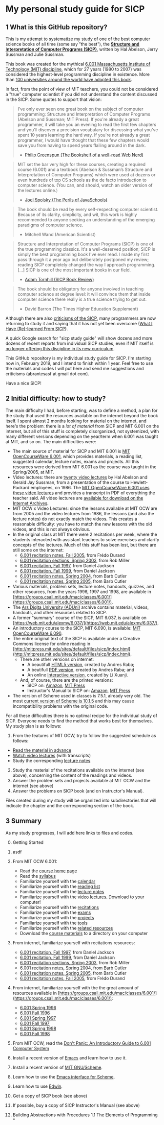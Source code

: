 # My personal study guide for SICP

## 1 What is this GitHub repository?

This is my attempt to systematize my study of one of the best computer science
books of all time (some say "the best"), the **[Structure and Interpretation of
Computer Programs (SICP)](http://mitpress.mit.edu/sites/default/files/sicp/index.html)**,
written by Hal Abelson, Jerry Sussman and Julie Sussman.

This book was created for the mythical [6.001 Massachusetts Institute of Technology
(MIT) discipline](https://ocw.mit.edu/courses/electrical-engineering-and-computer-science/6-001-structure-and-interpretation-of-computer-programs-spring-2005/index.htm), which for 27 years (1980 to 2007) was considered the highest-level
programming discipline in existence. More than [100 universities around the world
have adopted this book](http://mitpress.mit.edu/sites/default/files/sicp/adopt-list.html).

In fact, from the point of view of MIT teachers, you could not be considered a "true"
computer scientist if you did not understand the content discussed in the SICP. Some
quotes to support that vision:

> I've only ever seen one great book on the subject of computer programming: Structure
and Interpretation of Computer Programs (Abelson and Sussman; MIT Press). If you're
already a great programmer, it will take you an evening to read the first few chapters
and you'll discover a precision vocabulary for discussing what you've spent 10 years
learning the hard way. If you're not already a great programmer, I would have thought
that these few chapters would save you from having to spend years flailing around in
the dark.
> - [Philip Greenspun (The Bookshelf of a well-read Web Nerd)](http://philip.greenspun.com/wtr/bookshelf.html)

> MIT set the bar very high for these courses, creating a required course (6.001)
and a textbook (Abelson & Sussman’s Structure and Interpretation of Computer Programs)
which were used at dozens or even hundreds of top CS schools as the de facto introduction
to computer science. (You can, and should, watch an older version of the lectures online.)
> - [Joel Spolsky (The Perils of JavaSchools)](https://www.joelonsoftware.com/2005/12/29/the-perils-of-javaschools-2/)

> The book should be read by every self-respecting computer scientist. Because of its
clarity, simplicity, and wit, this work is highly recommended to anyone seeking an
understanding of the emerging paradigms of computer science.
> - Mitchell Wand (American Scientist)

> Structure and Interpretation of Computer Programs (SICP) is one of the true programming
classics. It's a well-deserved position; SICP is simply the best programming book I've ever
read. I made my first pass through it a year ago but deliberately postponed my review;
reading SICP completely changed the way I approach programming. [...] SICP is one of the
most important books in our field.
> - [Adam Tornhill (SICP Book Review)](https://www.adamtornhill.com/reviews/sicp.htm)

> The book should be obligatory for anyone involved in teaching computer science at
degree level: it will convince them that inside computer science there really is a true
science trying to get out.
> - David Barron (The Times Higher Education Supplement)

Although there are also [criticisms of the SICP](http://cs.brown.edu/~sk/Publications/Papers/Published/fffk-htdp-vs-sicp-journal/),
many programmers are now returning to study it and saying that it has not yet been overcome
([What I Have (Re)-learned From SICP](https://code-and-cocktails.herokuapp.com/blog/2014/07/06/what-i-have-re-learned-from-sicp/)).

A quick Google search for "sicp study guide" will show dozens and more dozens of recent
reports from individual SICP studies, even if MIT itself is [no longer offering this
discipline in its new curriculum](https://mitadmissions.org/blogs/entry/the_end_of_an_era_1/).

This GitHub repository is my individual study guide for SICP. I'm starting now in, February
2019, and I intend to finish within 1 year. Feel free to use the materials and codes I will
put here and send me suggestions and criticisms (abrantesasf at gmail dot com).

Have a nice SICP!




## 2 Initial difficulty: how to study?

The main difficulty I had, before starting, was to define a method, a plan for
the study that used the resources available on the internet beyond the book itself.
I spent almost 2 months looking for material on the internet,
and here's the problem: there is a *lot of material* from SICP and MIT 6.001 on
the internet, but all of this stuff is completely disorganized, not systemized,
with many different versions depending on the year/term when 6.001 was taught
at MIT, and so on. The main difficulties were:

* The main source of material for SICP and MIT 6.001 is [MIT OpenCourseWare 6.001](https://ocw.mit.edu/courses/electrical-engineering-and-computer-science/6-001-structure-and-interpretation-of-computer-programs-spring-2005/index.htm),
  which provides materials, a reading list, suggested calendar, lecture notes, exams
  and projects. All this resources were derived from MIT 6.001 as the course was taught
  in the Spring/2005, at MIT.
* Video lectures: there are [twenty video lectures](http://groups.csail.mit.edu/mac/classes/6.001/abelson-sussman-lectures/)
  by Hal Abelson and Gerald Jay Sussman, from a presentation of the course to
  Hewlett-Packard employees, on 1986. The [MIT OpenCourseWare 6.001 uses these video
  lectures](https://ocw.mit.edu/courses/electrical-engineering-and-computer-science/6-001-structure-and-interpretation-of-computer-programs-spring-2005/video-lectures/) and provides a transcript in PDF of everything the teacher said.
  All video lectures are [available for download on the Internet Archives](https://archive.org/details/MIT_Structure_of_Computer_Programs_1986).
* MIT OCW x Video Lectures: since the lessons available at MIT OCW are from 2005
  and the video lectures from 1986, the lessons (and also the lecture notes) do
  not exactly match the videos. This creates a reasonable difficulty: you have to
  match the new lessons with the old videos, and this is not always obvious.
* In the original class at MIT there were 2 recitations per week, where the
  students interacted with assistant teachers to solve exercises and clarify
  concepts of the lectures. Much of this stuff has been lost, but there are still
  some on the internet:
  * [6.001 recitation notes, Fall 2005](http://people.csail.mit.edu/fredo/Classes/6001Fall05/), from Frédo Durand
  * [6.001 recitation sections, Spring 2003](http://people.csail.mit.edu/rcm/6001/), from Rob Miller
  * [6.001 recitation, Fall 1997](https://people.csail.mit.edu/dnj/teaching/6001/1997/), from Daniel Jackson
  * [6.001 recitation, Fall 1999](https://people.csail.mit.edu/dnj/teaching/6001/1999/), from Daniel Jackson
  * [6.001 recitation notes, Spring 2004](https://www.cs.rpi.edu/~cutler/6.001/S04/index.html), from Barb Cutler
  * [6.001 recitation notes, Spring 2005](https://www.cs.rpi.edu/~cutler/6.001/S05/index.html), from Barb Cutler
* Various materials, problem sets, lecture notes, handouts, quizzes, and other
  resources, from the years 1996, 1997 and 1998, are available in
  [https://groups.csail.mit.edu/mac/classes/6.001/](https://groups.csail.mit.edu/mac/classes/6.001/).
* The [Ars Digita University (ADUni)](http://www.aduni.org/courses/sicp/) archive
  contains material, videos, handouts, and other resources related to SICP.
* A former "summary" course of the SICP, MIT 6.037, is available on
  [https://web.mit.edu/alexmv/6.037/](https://web.mit.edu/alexmv/6.037/).
* An introductory course to the SICP, MIT 6.090, is available:
  [MIT OpenCourseWare 6.090](https://ocw.mit.edu/courses/electrical-engineering-and-computer-science/6-090-building-programming-experience-a-lead-in-to-6-001-january-iap-2005/).
* The entire original text of the SICP is available under a Creative
   Commons license for online reading in
   [http://mitpress.mit.edu/sites/default/files/sicp/index.html](http://mitpress.mit.edu/sites/default/files/sicp/index.html).
   * There are other versions on internet:
     * A beautifull [HTML5 version](http://sarabander.github.io/sicp/), created by Andres Raba;
     * A beutifull [PDF version](https://github.com/sarabander/sicp-pdf/raw/master/sicp.pdf), created by Andres Raba; and
     * An online [Interactive version](https://xuanji.appspot.com/isicp/index.html), created by Li Xuanji.
   * And, of course, there are the printed versions:
     * SICP on: [Amazon](https://www.amazon.com/Structure-Interpretation-Computer-Programs-Engineering-dp-0262011530/dp/0262011530), [MIT Press](https://mitpress.mit.edu/books/structure-and-interpretation-computer-programs-second-edition)
     * Instructor's Manual to SICP on: [Amazon](https://www.amazon.com/Instructors-Structure-Interpretation-Computer-Programs/dp/0262692201/), [MIT Press](https://mitpress.mit.edu/books/instructors-manual-ta-structure-and-interpretation-computer-programs-second-edition)
* The version of Scheme used in classes is 7.5.1, already very old. The most
  [current version of Scheme is 10.1.5](https://www.gnu.org/software/mit-scheme/) and this may cause incompatibility
  problems with the original code.

For all these difficulties there is no optimal recipe for the individual study
of SICP. Everyone needs to find the method that works best for themselves.
My study plan is as follows:

1. From the features of MIT OCW, try to follow the suggested schedule as follows:
  * [Read the material in advance](https://ocw.mit.edu/courses/electrical-engineering-and-computer-science/6-001-structure-and-interpretation-of-computer-programs-spring-2005/readings/)
  * [Watch video lectures](https://ocw.mit.edu/courses/electrical-engineering-and-computer-science/6-001-structure-and-interpretation-of-computer-programs-spring-2005/video-lectures/) (with transcripts)
  * Study the corresponding [lecture notes](https://ocw.mit.edu/courses/electrical-engineering-and-computer-science/6-001-structure-and-interpretation-of-computer-programs-spring-2005/lecture-notes/)
2. Study the material of the recitations available on the internet (see above),
  concerning the content of the readings and videos.
3. Answer the problem sets and projects available at MIT OCW and the internet (see above)
4. Answer the problems on SICP book (and on Instructor's Manual).

Files created during my study will be organized into subdirectories that will
indicate the chapter and the corresponding section of the book.




## 3 Summary

As my study progresses, I will add here links to files and codes.

0. Getting Started
  1. asdf
   1. From MIT OCW 6.001:
      * Read the [course home page](https://ocw.mit.edu/courses/electrical-engineering-and-computer-science/6-001-structure-and-interpretation-of-computer-programs-spring-2005/index.htm)
      * Read the [syllabus](https://ocw.mit.edu/courses/electrical-engineering-and-computer-science/6-001-structure-and-interpretation-of-computer-programs-spring-2005/syllabus)
      * Familiarize yourself with the [calendar](https://ocw.mit.edu/courses/electrical-engineering-and-computer-science/6-001-structure-and-interpretation-of-computer-programs-spring-2005/calendar)
      * Familiarize yourself with the [reading list](https://ocw.mit.edu/courses/electrical-engineering-and-computer-science/6-001-structure-and-interpretation-of-computer-programs-spring-2005/readings)
      * Familiarize yourself with the [lecture notes](https://ocw.mit.edu/courses/electrical-engineering-and-computer-science/6-001-structure-and-interpretation-of-computer-programs-spring-2005/lecture-notes)
      * Familiarize yourself with the [video lectures](https://ocw.mit.edu/courses/electrical-engineering-and-computer-science/6-001-structure-and-interpretation-of-computer-programs-spring-2005/video-lectures). Download to your computer!
      * Familiarize yourself with the [recitations](https://ocw.mit.edu/courses/electrical-engineering-and-computer-science/6-001-structure-and-interpretation-of-computer-programs-spring-2005/recitations)
      * Familiarize yourself with the [exams](https://ocw.mit.edu/courses/electrical-engineering-and-computer-science/6-001-structure-and-interpretation-of-computer-programs-spring-2005/exams)
      * Familiarize yourself with the [projects](https://ocw.mit.edu/courses/electrical-engineering-and-computer-science/6-001-structure-and-interpretation-of-computer-programs-spring-2005/projects)
      * Familiarize yourself with the [tools](https://ocw.mit.edu/courses/electrical-engineering-and-computer-science/6-001-structure-and-interpretation-of-computer-programs-spring-2005/tools)
      * Familiarize yourself with the [related resources](https://ocw.mit.edu/courses/electrical-engineering-and-computer-science/6-001-structure-and-interpretation-of-computer-programs-spring-2005/related-resources)
      * Download the [course materials](https://ocw.mit.edu/courses/electrical-engineering-and-computer-science/6-001-structure-and-interpretation-of-computer-programs-spring-2005/download-course-materials) to a directory on your computer
   2. From internet, familiarize yourself with recitations resources:
      * [6.001 recitation, Fall 1997](https://people.csail.mit.edu/dnj/teaching/6001/1997/), from Daniel Jackson
      * [6.001 recitation, Fall 1999](https://people.csail.mit.edu/dnj/teaching/6001/1999/), from Daniel Jackson
      * [6.001 recitation sections, Spring 2003](http://people.csail.mit.edu/rcm/6001/), from Rob Miller
      * [6.001 recitation notes, Spring 2004](https://www.cs.rpi.edu/~cutler/6.001/S04/index.html), from Barb Cutler
      * [6.001 recitation notes, Spring 2005](https://www.cs.rpi.edu/~cutler/6.001/S05/index.html), from Barb Cutler
      * [6.001 recitation notes, Fall 2005](http://people.csail.mit.edu/fredo/Classes/6001Fall05/), from Frédo Durand
   3. From internet, familiarize yourself with the the great amount of resources available in
      [https://groups.csail.mit.edu/mac/classes/6.001/](https://groups.csail.mit.edu/mac/classes/6.001/):
      * [6.001 Spring 1996](https://groups.csail.mit.edu/mac/classes/6.001/ST96/)
      * [6.001 Fall 1996](https://groups.csail.mit.edu/mac/classes/6.001/FT96/)
      * [6.001 Spring 1997](https://groups.csail.mit.edu/mac/classes/6.001/ST97/)
      * [6.001 Fall 1997](https://groups.csail.mit.edu/mac/classes/6.001/FT97/)
      * [6.001 Spring 1998](https://groups.csail.mit.edu/mac/classes/6.001/ST98/index.adp)
      * [6.001 Fall 1998](https://groups.csail.mit.edu/mac/classes/6.001/FT98/index.adp)
   4. From MIT OCW, read the [Don't Panic: An Introductory Guide to 6.001 Computer System](https://ocw.mit.edu/courses/electrical-engineering-and-computer-science/6-001-structure-and-interpretation-of-computer-programs-spring-2005/tools/dontpanicnew.pdf)
   5. Install a recent version of [Emacs](https://www.gnu.org/software/emacs/) and learn how to use it.
   6. Install a recent version of [MIT GNU/Scheme](https://www.gnu.org/software/mit-scheme/).
   7. Learn how to use the [Emacs interface for Scheme](https://www.gnu.org/software/mit-scheme/documentation/mit-scheme-user/GNU-Emacs-Interface.html).
   8. Learn how to use [Edwin](https://www.gnu.org/software/mit-scheme/documentation/mit-scheme-user/Edwin.html).
   9. Get a copy of SICP book (see above)
   10. If possible, buy a copy of SICP Instructor's Manual (see above)

1. Building Abstractions with Procedures
  1.1 The Elements of Programming
    * 